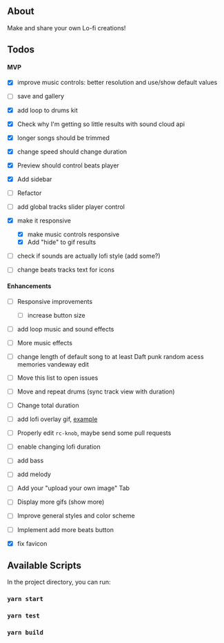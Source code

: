 ## About

Make and share your own Lo-fi creations!

## Todos

#### MVP
- [x] improve music controls: better resolution and use/show default values
- [ ] save and gallery
- [x] add loop to drums kit
- [x] Check why I'm getting so little results with sound cloud api
- [x] longer songs should be trimmed
- [x] change speed should change duration
- [x] Preview should control beats player
- [x] Add sidebar
- [ ] Refactor
- [ ] add global tracks slider player control
- [x] make it responsive
    - [x] make music controls responsive
    - [x] Add "hide" to gif results   
- [ ] check if sounds are actually lofi style (add some?)
- [ ] change beats tracks text for icons


#### Enhancements
- [ ] Responsive improvements
    - [ ] increase button size 
- [ ] add loop music and sound effects
- [ ] More music effects
- [ ] change length of default song to at least Daft punk random acess memories vandeway edit
- [ ] Move this list to open issues
- [ ] Move and repeat drums (sync track view with duration)
- [ ] Change total duration
- [ ] add lofi overlay gif,
      [example](https://codepen.io/tr13ze/pen/tjzcK?__cf_chl_jschl_tk__=86ff40b0c54a506ceba8e5c4f286e088b66bfd6c-1594586904-0-AdNhqagNi_hkePENYfL2HxCt-ZaQVl6TNNMGZLa2ABpAFfbBB0jOCbbz012Xp1wjoRE-NdH4O3Bh2MeOhckFUwJ9ilZevtpk6kEdmc3QrghFm0ZGkO2vIphcA9tQ2nXfwyQqNoEbatYsl0qXKlWy4EPpI9EsbGomcGaVls-v2-SongcQVdSZ45jkqDVX0DwbTH7IXa_icgVkf9inRt7LWNXfgLSJqMHw4mz_ENaGBJtOwqsJsqjmrRyWkc_rE-6rhAj4wjtCjUSRknoUC-rUbLhf0O5O7mHcVy5_NWDJ1BJPlyGrcGWgQz6abEHCaNs4m6vJKRalZ4WMIHmwFLeJBP8NalL3V6Ylg4gDYIRAMvjL)
- [ ] Properly edit `rc-knob`, maybe send some pull requests
- [ ] enable changing lofi duration   
- [ ] add bass
- [ ] add melody
- [ ] Add your "upload your own image" Tab
- [ ] Display more gifs (show more)
- [ ] Improve general styles and color scheme
- [ ] Implement add more beats button
- [x] fix favicon

  

## Available Scripts

In the project directory, you can run:

### `yarn start`

### `yarn test`

### `yarn build`
